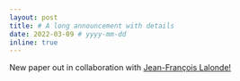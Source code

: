 ```yaml
---
layout: post
title: # A long announcement with details
date: 2022-03-09 # yyyy-mm-dd
inline: true
---
```


New paper out in collaboration with <a href="http://vision.gel.ulaval.ca/~jflalonde/">Jean-François Lalonde!</a>